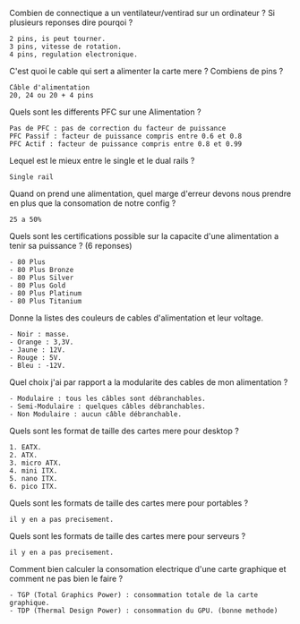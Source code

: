 Combien de connectique a un ventilateur/ventirad sur un ordinateur ? Si plusieurs reponses dire pourqoi ?
```
2 pins, is peut tourner.
3 pins, vitesse de rotation.
4 pins, regulation electronique. 
```

C'est quoi le cable qui sert a alimenter la carte mere ? Combiens de pins ?
```
Câble d'alimentation
20, 24 ou 20 + 4 pins
```

Quels sont les differents PFC sur une Alimentation ?
```
Pas de PFC : pas de correction du facteur de puissance
PFC Passif : facteur de puissance compris entre 0.6 et 0.8
PFC Actif : facteur de puissance compris entre 0.8 et 0.99
```

Lequel est le mieux entre le single et le dual rails ?
```
Single rail
```

Quand on prend une alimentation, quel marge d'erreur devons nous prendre en plus que la consomation de notre config ?
```
25 a 50%
```

Quels sont les certifications possible sur la capacite d'une alimentation a tenir sa puissance ? (6 reponses)
```
- 80 Plus
- 80 Plus Bronze
- 80 Plus Silver
- 80 Plus Gold
- 80 Plus Platinum
- 80 Plus Titanium
```

Donne la listes des couleurs de cables d'alimentation et leur voltage.
```
- Noir : masse.
- Orange : 3,3V.
- Jaune : 12V.
- Rouge : 5V.
- Bleu : -12V.
```

Quel choix j'ai par rapport a la modularite des cables de mon alimentation ?
```
- Modulaire : tous les câbles sont débranchables.
- Semi-Modulaire : quelques câbles débranchables.
- Non Modulaire : aucun câble débranchable.
```

Quels sont les format de taille des cartes mere pour desktop ?
```
1. EATX.
2. ATX.
3. micro ATX.
4. mini ITX.
5. nano ITX.
6. pico ITX.
```

Quels sont les formats de taille des cartes mere pour portables ?
```
il y en a pas precisement.
```

Quels sont les formats de taille des cartes mere pour serveurs ?
```
il y en a pas precisement.
```

Comment bien calculer la consomation electrique d'une carte graphique et comment ne pas bien le faire ?
```
- TGP (Total Graphics Power) : consommation totale de la carte graphique.
- TDP (Thermal Design Power) : consommation du GPU. (bonne methode)
```